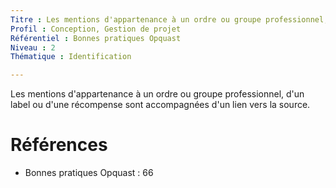 ```yaml
---
Titre : Les mentions d'appartenance à un ordre ou groupe professionnel, d'un label ou d'une récompense sont accompagnées d'un lien vers la source.
Profil : Conception, Gestion de projet
Référentiel : Bonnes pratiques Opquast
Niveau : 2
Thématique : Identification

---
```

Les mentions d'appartenance à un ordre ou groupe professionnel, d'un label ou d'une récompense sont accompagnées d'un lien vers la source.

# Références

*   Bonnes pratiques Opquast : 66